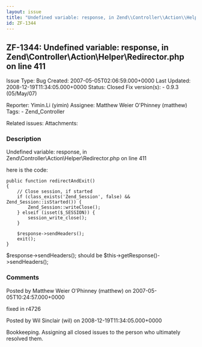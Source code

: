 ```yaml
---
layout: issue
title: "Undefined variable: response, in Zend\\Controller\\Action\\Helper\\Redirector.php on line 411"
id: ZF-1344
---
```


ZF-1344: Undefined variable: response, in Zend\\Controller\\Action\\Helper\\Redirector.php on line 411
------------------------------------------------------------------------------------------------------

 Issue Type: Bug Created: 2007-05-05T02:06:59.000+0000 Last Updated: 2008-12-19T11:34:05.000+0000 Status: Closed Fix version(s): - 0.9.3 (05/May/07)

 Reporter:  Yimin.Li (yimin)  Assignee:  Matthew Weier O'Phinney (matthew)  Tags: - Zend\_Controller

 Related issues:
 Attachments:
### Description

Undefined variable: response, in Zend\\Controller\\Action\\Helper\\Redirector.php on line 411

here is the code:


    public function redirectAndExit()
    {
        // Close session, if started
        if (class_exists('Zend_Session', false) && Zend_Session::isStarted()) {
            Zend_Session::writeClose();
        } elseif (isset($_SESSION)) {
            session_write_close();
        }

        $response->sendHeaders();
        exit();
    }


$response->sendHeaders(); should be $this->getResponse()->sendHeaders();





### Comments

Posted by Matthew Weier O'Phinney (matthew) on 2007-05-05T10:24:57.000+0000

fixed in r4726





Posted by Wil Sinclair (wil) on 2008-12-19T11:34:05.000+0000

Bookkeeping. Assigning all closed issues to the person who ultimately resolved them.
